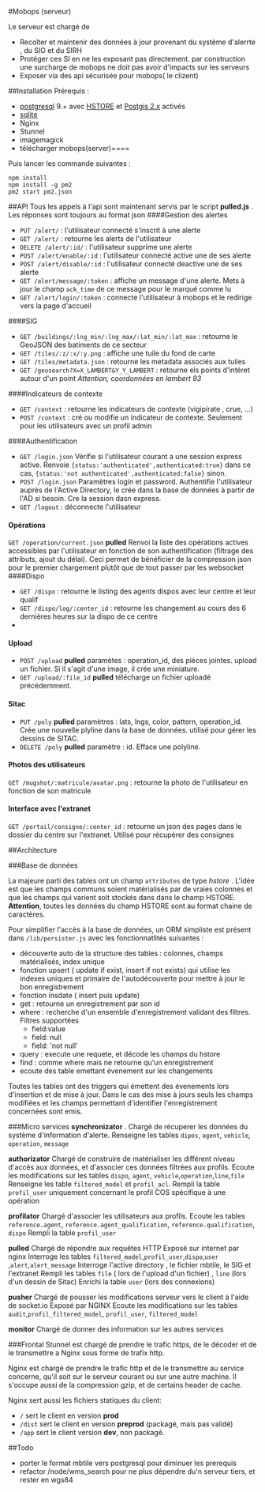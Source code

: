 
#Mobops (serveur)

Le serveur est chargé de 
 
* Recolter et maintenir des données à jour provenant du système d'alerrte , du SIG et du SIRH
* Protéger ces SI en ne les exposant pas directement. par construction une surcharge de mobops ne doit pas avoir d'impacts sur les serveurs 
* Exposer via des api sécurisée pour mobops( le clizent)

##Installation
Prérequis : 

* [postgresql](http://postgis.net/) 9.+  avec [HSTORE](http://www.postgresql.org/docs/9.1/static/sql-createextension.html)  et [Postgis 2.x](http://postgis.net/) activés
* [sqlite](http://postgis.net/)  
* Nginx
* Stunnel
* imagemagick 
* télécharger mobops(server)====

Puis lancer les commande suivantes : 
    
    npm install 
    npm install -g pm2
    pm2 start pm2.json

##API
Tous les appels à l'api sont maintenant servis par le script **pulled.js** . Les réponses sont toujours au format  json
####Gestion des alertes

* `PUT /alert/` : l'utilisateur connecté s'inscrit à une alerte
* `GET /alert/` : retourne les alerts de l'utilisateur
* `DELETE /alert/:id/` : l'utilisateur supprime une alerte
* `POST /alert/enable/:id` : l'utilisateur connecté active une de ses alerte
* `POST /alert/disable/:id` : l'utilisateur connecté deactive une de ses alerte
* `GET /alert/message/:token` : affiche un message d'une alerte. Mets à jour le champ `ack_time` de ce message pour le marqué comme lu
* `GET /alert/login/:token` : connecte l'utilisateur à mobops et le redirige vers la page d'accueil

####SIG

* `GET /buildings/:lng_min/:lng_max/:lat_min/:lat_max` : retourne le GeoJSON des batiments de ce secteur
* `GET /tiles/:z/:x/:y.png` : affiche une tuile du fond de carte
* `GET /tiles/metadata.json` : retourne les metadata associés aux tuiles
* `GET /geosearch?X=X_LAMBERT&Y_Y_LAMBERT` : retourne els points d'intéret autour d'un point *Attention, coordonnées en lambert 93*

####Indicateurs  de contexte

* `GET /context` : retourne les indicateurs de contexte (vigipirate , crue, ...)
* `POST /context` : cré ou modifie un  indicateur de contexte. Seulement pour les utilisateurs avec un profil admin

####Authentification 

* `GET /login.json`   Vérifie si l'utilisateur courant a une session express active. Renvoie `{status:'authenticated',authenticated:true}`  dans ce cas, `{status:'not authenticated',authenticated:false}` sinon.  
* `POST /login.json`  Paramètres login et password. Authentifie l'utilisateur auprès de l'Active Directory, le crée dans la base de données à partir de l'AD si besoin. Cre la session dasn express.
* `GET /logout` : déconnecte l'utilisateur

#### Opérations
`GET /operation/current.json` **pulled**  Renvoi la liste des opérations actives accessibles par l'utilisateur en fonction de son authentification (filtrage des attributs, ajout du délai). Ceci permet de bénéficier de la compression json pour le premier chargement plutôt que de tout passer par les websocket
####Dispo

* `GET /dispo` : retourne le listing des agents dispos avec leur centre et leur qualif
* `GET /dispo/log/:center_id` : retourne les changement au cours des 6 dernières heures sur la dispo de ce centre
* 
#### Upload

* `POST /upload` **pulled** paramètes : operation_id, des pièces jointes. upload un fichier. Si il s'agit d'une image, il crée une miniature.
* `GET /upload/:file_id` **pulled**  télécharge un fichier uploadé précédemment.

#### Sitac

* `PUT /poly` **pulled**  paramètres : lats, lngs, color, pattern, operation_id. Crée une nouvelle plyline dans la base de données. utilisé pour gérer les dessins de SITAC.
* `DELETE /poly` **pulled** paramètre : id. Efface une polyline.

#### Photos des utilisateurs
`GET /mugshot/:matricule/avatar.png` : retourne la photo de l'utilisateur en fonction de son matricule

#### Interface avec l'extranet
`GET /portail/consigne/:center_id` : retourne un json des pages dans le dossier du centre sur l'extranet. Utilisé pour récupérer des consignes
 

##Architecture

###Base de données

La majeure parti des tables ont un champ `attributes` de type _hstore_ . L'idée est que les champs communs soient matérialisés par de vraies colonnes et que les champs qui varient soit stockés dans dans le champ HSTORE. **Attention**, toutes les données du champ HSTORE sont au format chaine de caractères. 

Pour simplifier l'accès à la base de données, un ORM simpliste est présent dans `/lib/persister.js` avec les fonctionnatlités suivantes : 

* découverte auto de la structure des tables : colonnes, champs matérialisés, index unique
* fonction upsert ( update if exist, insert if not exists) qui utilise les indexes uniques et primaire de l'autodécouverte pour mettre à jour le bon enregistrement
* fonction insdate ( insert puis update)
* get : retourne un enregistrement par son id
* where : recherche d'un ensemble d'enregistrement validant des filtres. Filtres supportées
    * field:value
    * field: null
    * field: 'not null'
* query : execute une requete, et décode les champs du hstore      
* find : comme where mais ne retourne qu'un enregistrement
* ecoute des table emettant évenement sur les changements


Toutes les tables ont des triggers qui émettent des évenements lors d'insertion et de mise à jour. Dans le cas des mise à jours seuls les champs modifiées et les champs permettant d'identifier l'enregistrement concernées sont emis.


###Micro services
**synchronizator** . Chargé de récuperer les données du système d'information d'alerte. 
Renseigne les tables `dipos`, `agent`, `vehicle`, `operation`, `message`
 
**authorizator**  Chargé de construire de matérialiser les différent niveau d'accès aux données, et d'associer ces données filtrées aux profils. 
Ecoute les modifications sur les tables `dispo`, `agent`, `vehicle`,`operation`,`line`,`file` 
Renseigne les table `filtered_model` et `profil_acl`. Rempli la table `profil_user` uniquement concernant le profil COS spécifique à  une opération 

**profilator** Chargé d'associer les utilisateurs aux profils.
Ecoute les tables `reference.agent`, `reference.agent_qualification`, `reference.qualification`, `dispo`
Rempli la table `profil_user`

**pulled** Chargé de répondre aux requêtes HTTP
Exposé sur internet par nginx
Interroge les tables `filtered_model`,`profil_user`,`dispo`,`user` ,`alert`,`alert_message`
Interroge l'active directory , le fichier mbtile,  le SIG et l'extranet
Rempli les tables `file` ( lors de l'upload d'un fichier) , `line` (lors d'un dessin de Sitac)
Enrichi la table `user` (lors des connexions)

**pusher** Chargé de pousser les modifications serveur vers le client à l'aide de socket.io
Exposé par NGINX
Ecoute les modifications sur les tables `audit`,`profil_filtered_model`, `profil_user`, `filtered_model`

 
**monitor** Chargé de donner des information sur les autres services

###Frontal
Stunnel est chargé de prendre le trafic https, de le décoder et de le transmettre a Nginx sous forme de trafix http.

Nginx est chargé de prendre le trafic http et de le transmettre au service concerne, qu'il soit sur le serveur courant ou sur une autre machine. Il s'occupe aussi de la compression gzip, et de certains header de cache. 

Nginx sert aussi les fichiers statiques du client: 

* `/` sert le client en version  **prod**
* `/dist` sert le client en version **preprod** (packagé, mais pas validé)
* `/app` sert le client version **dev**, non packagé.

##Todo
 
* porter le format mbtile vers postgresql pour diminuer les prerequis
* refactor /node/wms_search pour ne plus dépendre du'n serveur tiers, et rester en wgs84

